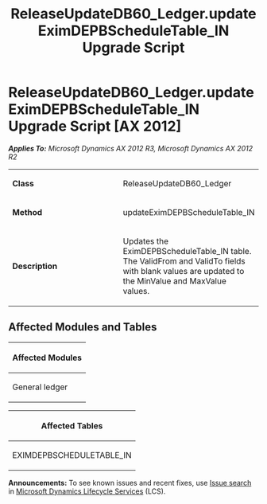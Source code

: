 ﻿---
title: ReleaseUpdateDB60_Ledger.updateEximDEPBScheduleTable_IN Upgrade Script
TOCTitle: ReleaseUpdateDB60_Ledger.updateEximDEPBScheduleTable_IN Upgrade Script
ms:assetid: 61e61a15-29eb-eec8-9eb8-8af4e4ebb045
ms:mtpsurl: https://msdn.microsoft.com/en-us/library/JJ719107(v=AX.60)
ms:contentKeyID: 49708647
ms.date: 05/18/2015
mtps_version: v=AX.60
---

# ReleaseUpdateDB60\_Ledger.updateEximDEPBScheduleTable\_IN Upgrade Script [AX 2012]


_**Applies To:** Microsoft Dynamics AX 2012 R3, Microsoft Dynamics AX 2012 R2_

<table>
<colgroup>
<col style="width: 50%" />
<col style="width: 50%" />
</colgroup>
<tbody>
<tr class="odd">
<td><p><strong>Class</strong></p></td>
<td><p>ReleaseUpdateDB60_Ledger</p></td>
</tr>
<tr class="even">
<td><p><strong>Method</strong></p></td>
<td><p>updateEximDEPBScheduleTable_IN</p></td>
</tr>
<tr class="odd">
<td><p><strong>Description</strong></p></td>
<td><p>Updates the EximDEPBScheduleTable_IN table. The ValidFrom and ValidTo fields with blank values are updated to the MinValue and MaxValue values.</p></td>
</tr>
</tbody>
</table>


## Affected Modules and Tables

<table>
<colgroup>
<col style="width: 100%" />
</colgroup>
<thead>
<tr class="header">
<th><p>Affected Modules</p></th>
</tr>
</thead>
<tbody>
<tr class="odd">
<td><p>General ledger</p></td>
</tr>
</tbody>
</table>


<table>
<colgroup>
<col style="width: 100%" />
</colgroup>
<thead>
<tr class="header">
<th><p>Affected Tables</p></th>
</tr>
</thead>
<tbody>
<tr class="odd">
<td><p>EXIMDEPBSCHEDULETABLE_IN</p></td>
</tr>
</tbody>
</table>

  
**Announcements:** To see known issues and recent fixes, use [Issue search](http://go.microsoft.com/fwlink/?linkid=389258) in [Microsoft Dynamics Lifecycle Services](http://go.microsoft.com/fwlink/?linkid=306505) (LCS).

